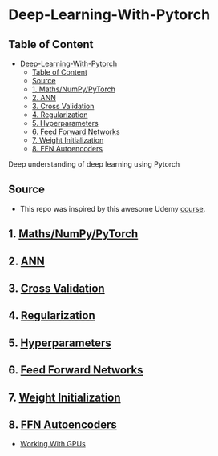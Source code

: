 # Deep-Learning-With-Pytorch

## Table of Content

- [Deep-Learning-With-Pytorch](#deep-learning-with-pytorch)
  - [Table of Content](#table-of-content)
  - [Source](#source)
  - [1. Maths/NumPy/PyTorch](#1-mathsnumpypytorch)
  - [2. ANN](#2-ann)
  - [3. Cross Validation](#3-cross-validation)
  - [4. Regularization](#4-regularization)
  - [5. Hyperparameters](#5-hyperparameters)
  - [6. Feed Forward Networks](#6-feed-forward-networks)
  - [7. Weight Initialization](#7-weight-initialization)
  - [8. FFN Autoencoders](#8-ffn-autoencoders)

Deep understanding of deep learning using Pytorch

## Source

- This repo was inspired by this awesome Udemy [course](https://www.udemy.com/course/deeplearning_x/learn/lecture/27844168#overview).

## 1. [Maths/NumPy/PyTorch](https://github.com/chineidu/Deep-Learning-With-Pytorch/tree/main/notebook/01_maths_numpy_pytorch)

## 2. [ANN](https://github.com/chineidu/Deep-Learning-With-Pytorch/tree/main/notebook/02_ANN)

## 3. [Cross Validation](https://github.com/chineidu/Deep-Learning-With-Pytorch/tree/main/notebook/03_cross_validation)

## 4. [Regularization](https://github.com/chineidu/Deep-Learning-With-Pytorch/tree/main/notebook/04_regularization)

## 5. [Hyperparameters](https://github.com/chineidu/Deep-Learning-With-Pytorch/tree/main/notebook/05_hyperparams)

## 6. [Feed Forward Networks](https://github.com/chineidu/Deep-Learning-With-Pytorch/tree/main/notebook/06_FNN)

## 7. [Weight Initialization](https://github.com/chineidu/Deep-Learning-With-Pytorch/tree/main/notebook/07_weights_init)

## 8. [FFN Autoencoders](https://github.com/chineidu/Deep-Learning-With-Pytorch/tree/main/notebook/08_FFN_Autoencoders)

- [Working With GPUs](https://github.com/chineidu/Deep-Learning-With-Pytorch/blob/main/notebook/08_FFN_Autoencoders/03_CPUs_vs_GPUs.ipynb)
